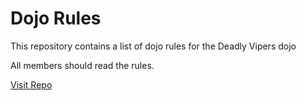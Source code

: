 Dojo Rules
==========

This repository contains a list of dojo rules for the Deadly Vipers dojo

All members should read the rules.

[Visit Repo](https://github.com/deadlyvipers)
